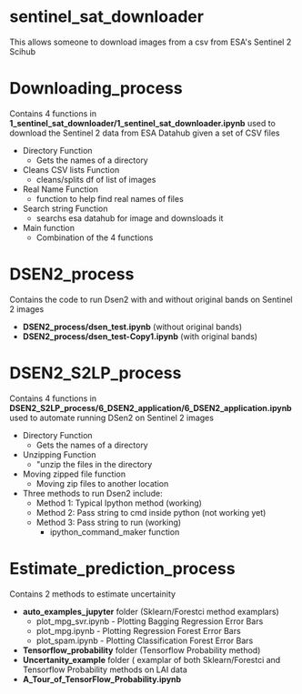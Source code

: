 # sentinel_sat_downloader

This allows someone to download images from a csv from ESA's Sentinel 2 Scihub

# Downloading_process
Contains 4 functions in **1_sentinel_sat_downloader/1_sentinel_sat_downloader.ipynb** used to download the Sentinel 2 data from ESA Datahub given a set of CSV files
* Directory Function
  * Gets the names of a directory
* Cleans CSV lists Function
  * cleans/splits df of list of images
* Real Name Function
  * function to help find real names of files
* Search string Function
  * searchs esa datahub for image and downsloads it
* Main function
  * Combination of the 4 functions

# DSEN2_process
Contains the code to run Dsen2 with and without original bands on Sentinel 2 images
* **DSEN2_process/dsen_test.ipynb** (without original bands)
* **DSEN2_process/dsen_test-Copy1.ipynb** (with original bands)

# DSEN2_S2LP_process
Contains 4 functions in **DSEN2_S2LP_process/6_DSEN2_application/6_DSEN2_application.ipynb** used to automate running DSen2 on Sentinel 2 images
* Directory Function
  * Gets the names of a directory
* Unzipping Function
  * "unzip the files in the directory
* Moving zipped file function
  * Moving zip files to another location
* Three methods to run  Dsen2 include:
  * Method 1: Typical Ipython method (working)
  * Method 2: Pass string to cmd inside python (not working yet)
  * Method 3: Pass string to run (working)
    * ipython_command_maker function
  
# Estimate_prediction_process
Contains 2 methods to estimate uncertainity
* **auto_examples_jupyter** folder (Sklearn/Forestci method examplars)
  *  plot_mpg_svr.ipynb - Plotting Bagging Regression Error Bars
  *  plot_mpg.ipynb     - Plotting Regression Forest Error Bars
  *  plot_spam.ipynb    - Plotting Classification Forest Error Bars
* **Tensorflow_probability** folder (Tensorflow Probability method)
* **Uncertanity_example** folder ( examplar of both  Sklearn/Forestci  and Tensorflow Probability methods on LAI data
* **A_Tour_of_TensorFlow_Probability.ipynb** 
